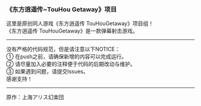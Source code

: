 ### 《东方逍遥传~TouHou Getaway》项目  
这里是原创同人游戏《东方逍遥传 TouHouGetaway》项目组！  
《东方逍遥传 TouHouGetaway》是一款弹幕射击游戏。  
****
没有严格的代码规范，但是请注意以下NOTICE：  
① 在push之前，请确保新增的内容可以完成运行。   
② 请尽量加入必要的注释便于代码的后期改动与维护。  
③ 如果遇到问题，请提交Issues。  
感谢支持！   
****
原作：上海アリス幻楽団  
